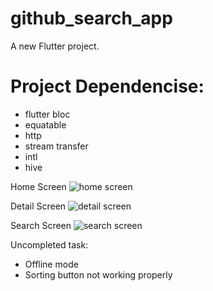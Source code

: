 # github_search_app

A new Flutter project.

# Project Dependencise:
- flutter bloc
- equatable
- http
- stream transfer
- intl
- hive

Home Screen
![home screen](https://user-images.githubusercontent.com/104090144/187445869-819cb751-325c-4b5a-82f0-33693c42d524.PNG)

Detail Screen
![detail screen](https://user-images.githubusercontent.com/104090144/187446056-b1116274-88ad-490b-ba0e-336db84ce65a.PNG)

Search Screen
![search screen](https://user-images.githubusercontent.com/104090144/187446184-220fab72-36fc-4a02-aa4b-1e02c95618b9.PNG)

Uncompleted task:
- Offline mode
- Sorting button not working properly
